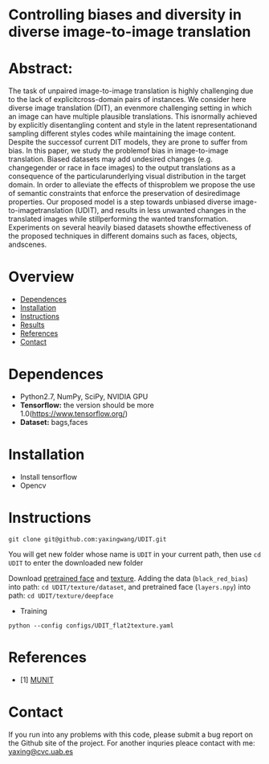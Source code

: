 # Controlling biases and diversity in diverse image-to-image translation 
# Abstract: 
The task of unpaired image-to-image translation is highly challenging due to the lack of explicitcross-domain pairs of instances.  We consider here diverse image translation (DIT), an evenmore challenging setting in which an image can have multiple plausible translations.  This isnormally achieved by explicitly disentangling content and style in the latent representationand sampling different styles codes while maintaining the image content.  Despite the successof current DIT models, they are prone to suffer from bias.  In this paper, we study the problemof bias in image-to-image translation. Biased datasets may add undesired changes (e.g. changegender or race in face images) to the output translations as a consequence of the particularunderlying visual distribution in the target domain.  In order to alleviate the effects of thisproblem we propose the use of semantic constraints that enforce the preservation of desiredimage  properties.   Our  proposed  model  is  a  step  towards  unbiased  diverse  image-to-imagetranslation (UDIT), and results in less unwanted changes in the translated images while stillperforming the wanted transformation.  Experiments on several heavily biased datasets showthe effectiveness of the proposed techniques in different domains such as faces, objects, andscenes.
# Overview 
- [Dependences](#dependences)
- [Installation](#installtion)
- [Instructions](#instructions)
- [Results](#results)
- [References](#references)
- [Contact](#contact)
# Dependences 
- Python2.7, NumPy, SciPy, NVIDIA GPU
- **Tensorflow:** the version should be more 1.0(https://www.tensorflow.org/)
- **Dataset:** bags,faces 

# Installation 
- Install tensorflow
- Opencv 
# Instructions

```
git clone git@github.com:yaxingwang/UDIT.git
```
You will get new folder whose name is `UDIT` in your current path, then  use `cd UDIT` to enter the downloaded new folder

    

Download [pretrained face](https://drive.google.com/file/d/1VHOgS-NdoVaDCMQTSLOObMFUloaRAp6F/view?usp=sharing) and [texture](https://drive.google.com/file/d/1yzfMmlaMSEa6FQaFbjiO4GGL6snb7Uqb/view?usp=sharing). Adding the data (`black_red_bias`) into path: `cd UDIT/texture/dataset`, and pretrained face (`layers.npy`) into path: `cd UDIT/texture/deepface`



- Training 
```
python --config configs/UDIT_flat2texture.yaml
```

 



# References 
- \[1\] [MUNIT](https://arxiv.org/abs/1804.04732) 
# Contact

If you run into any problems with this code, please submit a bug report on the Github site of the project. For another inquries pleace contact with me: yaxing@cvc.uab.es
